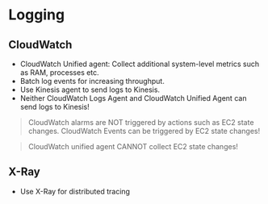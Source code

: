 # Logging

## CloudWatch

- CloudWatch Unified agent: Collect additional system-level metrics such as RAM, processes etc.
- Batch log events for increasing throughput.
- Use Kinesis agent to send logs to Kinesis.
- Neither CloudWatch Logs Agent and CloudWatch Unified Agent can send logs to Kinesis!

> CloudWatch alarms are NOT triggered by actions such as EC2 state changes. CloudWatch Events can be triggered by EC2 state changes!

> CloudWatch unified agent CANNOT collect EC2 state changes!

## X-Ray

- Use X-Ray for distributed tracing
